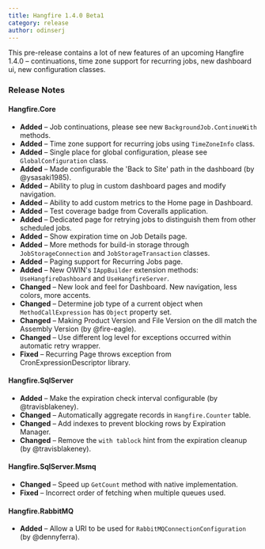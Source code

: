```yaml
---
title: Hangfire 1.4.0 Beta1
category: release
author: odinserj
---
```


This pre-release contains a lot of new features of an upcoming Hangfire 1.4.0 – continuations, time zone support for recurring jobs, new dashboard ui, new configuration classes.

### Release Notes

#### Hangfire.Core

* **Added** – Job continuations, please see new `BackgroundJob.ContinueWith` methods.
* **Added** – Time zone support for recurring jobs using `TimeZoneInfo` class.
* **Added** – Single place for global configuration, please see `GlobalConfiguration` class.
* **Added** – Made configurable the 'Back to Site' path in the dashboard (by @ysasaki1985).
* **Added** – Ability to plug in custom dashboard pages and modify navigation.
* **Added** – Ability to add custom metrics to the Home page in Dashboard.
* **Added** – Test coverage badge from Coveralls application.
* **Added** – Dedicated page for retrying jobs to distinguish them from other scheduled jobs.
* **Added** – Show expiration time on Job Details page.
* **Added** – More methods for build-in storage through `JobStorageConnection` and `JobStorageTransaction` classes.
* **Added** – Paging support for Recurring Jobs page.
* **Added** – New OWIN's `IAppBuilder` extension methods: `UseHangfireDashboard` and `UseHangfireServer`.
* **Changed** – New look and feel for Dashboard. New navigation, less colors, more accents.
* **Changed** – Determine job type of a current object when `MethodCallExpression` has `Object` property set.
* **Changed** – Making Product Version and File Version on the dll match the Assembly Version (by @fire-eagle).
* **Changed** – Use different log level for exceptions occurred within automatic retry wrapper.
* **Fixed** – Recurring Page throws exception from CronExpressionDescriptor library.

#### Hangfire.SqlServer

* **Added** – Make the expiration check interval configurable (by @travisblakeney).
* **Changed** – Automatically aggregate records in `Hangfire.Counter` table.
* **Changed** – Add indexes to prevent blocking rows by Expiration Manager.
* **Changed** – Remove the `with tablock` hint from the expiration cleanup (by @travisblakeney).

#### Hangfire.SqlServer.Msmq

* **Changed** – Speed up `GetCount` method with native implementation.
* **Fixed** – Incorrect order of fetching when multiple queues used.

#### Hangfire.RabbitMQ
* **Added** – Allow a URI to be used for `RabbitMQConnectionConfiguration` (by @dennyferra).
